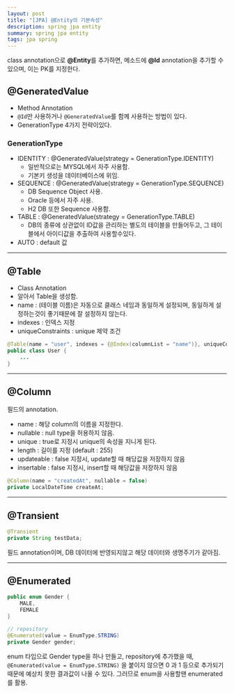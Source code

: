 ```yaml
---
layout: post
title: "[JPA] @Entity의 기본속성"
description: spring jpa entity
summary: spring jpa entity
tags: jpa spring
---
```


class annotation으로 **@Entity**를 추가하면, 메소드에 **@Id** annotation을 추가할 수 있으며, 이는 PK를 지정한다.

## @GeneratedValue

- Method Annotation
- `@Id`만 사용하거나 `@GeneratedValue`를 함께 사용하는 방법이 있다.
- GenerationType 4가지 전략이있다.

### GenerationType

- IDENTITY : @GeneratedValue(strategy = GenerationType.IDENTITY)
  - 일반적으로는 MYSQL에서 자주 사용함.
  - 기본키 생성을 데이터베이스에 위임.
- SEQUENCE : @GeneratedValue(strategy = GenerationType.SEQUENCE)
  - DB Sequence Object 사용.
  - Oracle 등에서 자주 사용.
  - H2 DB 또한 Sequence 사용함.
- TABLE : @GeneratedValue(strategy = GenerationType.TABLE)  
  - DB의 종류에 상관없이 ID값을 관리하는 별도의 테이블을 만들어두고, 그 테이블에서 아이디값을 추출하여 사용할수있다.
- AUTO : default 값

---

## @Table

- Class Annotation
- 알아서 Table을 생성함.
- name : (테이블 이름)은 자동으로 클래스 네임과 동일하게 설정되며, 동일하게 설정하는것이 좋기때문에 잘 설정하지 않는다.
- indexes : 인덱스 지정
- uniqueConstraints : unique 제약 조건

```java
@Table(name = "user", indexes = {@Index(columnList = "name")}, uniqueConstraints = {@UniqueConstraint(columnNames = {"email"})})
public class User {
    ...
}
```

---

## @Column

필드의 annotation.

- name : 해당 column의 이름을 지정한다.
- nullable : null type을 허용하지 않음.
- unique : true로 지정시 unique의 속성을 지니게 된다.
- length : 길이를 지정 (default : 255)
- updateable : false 지정시, update할 때 해당값을 저장하지 않음
- insertable : false 지정시, insert할 때 해당값을 저장하지 않음

```java
@Column(name = "createdAt", nullable = false)
private LocalDateTime createAt;
```

---

## @Transient

```java
@Transient
private String testData;
```

필드 annotation이며, DB 데이터에 반영되지않고 해당 데이터와 생명주기가 같아짐.

---

## @Enumerated

```java
public enum Gender {
    MALE,
    FEMALE
}

// repository
@Enumerated(value = EnumType.STRING)
private Gender gender;
```

enum 타입으로 Gender type을 하나 만들고, repository에 추가했을 때, `@Enumerated(value = EnumType.STRING)` 을 붙이지 않으면 0 과 1 등으로 추가되기때문에 예상치 못한 결과값이 나올 수 있다. 그러므로 enum을 사용할땐 enumerated를 활용.
